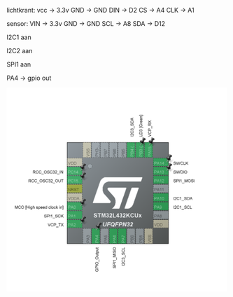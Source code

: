 lichtkrant:
vcc     -> 3.3v
GND     -> GND
DIN     -> D2
CS      -> A4
CLK     -> A1




sensor:
VIN     -> 3.3v
GND     -> GND
SCL     -> A8
SDA     -> D12



I2C1 aan

I2C2 aan

SPI1 aan
    
PA4 -> gpio out


![](image.png)